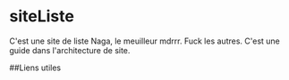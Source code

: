 # siteListe

C'est une site de liste Naga, le meuilleur mdrrr. Fuck les autres.
C'est une guide dans l'architecture de site.

##Liens utiles
